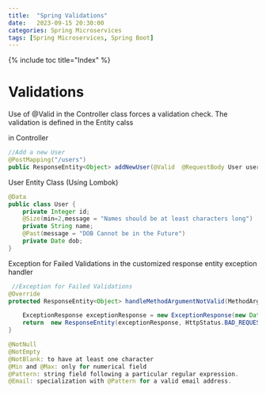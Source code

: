 ```yaml
---
title:  "Spring Validations"
date:   2023-09-15 20:30:00
categories: Spring Microservices
tags: [Spring Microservices, Spring Boot]
---
```

{% include toc title="Index" %}


# Validations

Use of @Valid in the Controller class forces a validation check. The validation is defined in the Entity calss

in Controller
```java
//Add a new User
@PostMapping("/users")
public ResponseEntity<Object> addNewUser(@Valid  @RequestBody User user){
```

User Entity Class (Using Lombok)
```java
@Data
public class User {
	private Integer id;
	@Size(min=2,message = "Names should be at least characters long")
	private String name;
	@Past(message = "DOB Cannot be in the Future")
	private Date dob;
}
```

Exception for Failed Validations in the customized response entity exception handler
```java
 //Exception for Failed Validations
@Override
protected ResponseEntity<Object> handleMethodArgumentNotValid(MethodArgumentNotValidException ex, HttpHeaders headers, HttpStatus status, WebRequest request){

    ExceptionResponse exceptionResponse = new ExceptionResponse(new Date(), "Validation Failed", ex.getBindingResult().toString());
    return  new ResponseEntity(exceptionResponse, HttpStatus.BAD_REQUEST);
}
```

```java
@NotNull
@NotEmpty
@NotBlank: to have at least one character
@Min and @Max: only for numerical field
@Pattern: string field following a particular regular expression.
@Email: specialization with @Pattern for a valid email address.
```
